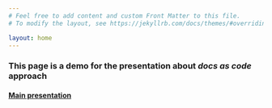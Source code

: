 ```yaml
---
# Feel free to add content and custom Front Matter to this file.
# To modify the layout, see https://jekyllrb.com/docs/themes/#overriding-theme-defaults

layout: home
---
```


### This page is a demo for the presentation about *docs as code* approach

#### [Main presentation](/jak_zyc_z_dokumentacja.pdf)
